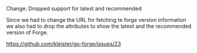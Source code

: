 Change: Dropped support for latest and recommended

Since we had to change the URL for fetching te forge version information we also
had to drop the attributes to show the latest and the recommended version of
Forge.

https://github.com/kleister/go-forge/issues/23
